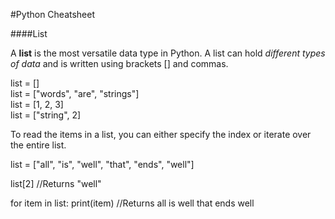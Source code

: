 #Python Cheatsheet

####List

A **list** is the most versatile data type in Python. A list can hold *different types of data* and is written using brackets [] and commas. 

list = []  
list = ["words", "are", "strings"]  
list = [1, 2, 3]  
list = ["string", 2]  

To read the items in a list, you can either specify the index or iterate over the entire list. 

list = ["all", "is", "well", "that", "ends", "well"]

list[2] 
//Returns "well"

for item in list: print(item)
//Returns all is well that ends well




